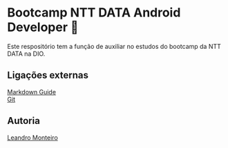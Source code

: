 # Bootcamp  NTT DATA Android Developer :robot:

Este respositório tem a função de auxiliar no estudos do bootcamp da NTT DATA na DIO.

## Ligações externas

[Markdown Guide](https://www.markdownguide.org/) <br>
[Git](https://git-scm.com/downloads) <br>

## Autoria
[Leandro Monteiro](https://www.linkedin.com/in/stmleandro/)
